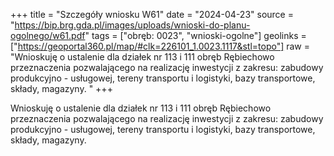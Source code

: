 +++
title = "Szczegóły wniosku W61"
date = "2024-04-23"
source = "https://bip.brg.gda.pl/images/uploads/wnioski-do-planu-ogolnego/w61.pdf"
tags = ["obręb: 0023", "wnioski-ogolne"]
geolinks = ["https://geoportal360.pl/map/#clk=226101_1.0023.1117&stl=topo"]
raw = "Wnioskuję o ustalenie dla działek nr 113 i 111 obręb Rębiechowo przeznaczenia pozwalającego na realizację inwestycji z zakresu: zabudowy produkcyjno - usługowej, tereny transportu i logistyki, bazy transportowe, składy, magazyny. "
+++

Wnioskuję o ustalenie dla działek nr 113 i 111 obręb Rębiechowo przeznaczenia
pozwalającego na realizację inwestycji z zakresu: zabudowy produkcyjno - usługowej, tereny
transportu i logistyki, bazy transportowe, składy, magazyny.




